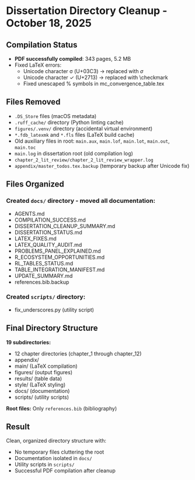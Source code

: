# Dissertation Directory Cleanup - October 18, 2025

## Compilation Status
- **PDF successfully compiled**: 343 pages, 5.2 MB
- Fixed LaTeX errors:
  - Unicode character σ (U+03C3) → replaced with $\sigma$
  - Unicode character ✓ (U+2713) → replaced with \checkmark
  - Fixed unescaped % symbols in mc_convergence_table.tex

## Files Removed
- `.DS_Store` files (macOS metadata)
- `.ruff_cache/` directory (Python linting cache)
- `figures/.venv/` directory (accidental virtual environment)
- `*.fdb_latexmk` and `*.fls` files (LaTeX build cache)
- Old auxiliary files in root: `main.aux`, `main.lof`, `main.lot`, `main.out`, `main.toc`
- `main.log` in dissertation root (old compilation log)
- `chapter_2_lit_review/chapter_2_lit_review_wrapper.log`
- `appendix/master_todos.tex.backup` (temporary backup after Unicode fix)

## Files Organized
### Created `docs/` directory - moved all documentation:
- AGENTS.md
- COMPILATION_SUCCESS.md
- DISSERTATION_CLEANUP_SUMMARY.md
- DISSERTATION_STATUS.md
- LATEX_FIXES.md
- LATEX_QUALITY_AUDIT.md
- PROBLEMS_PANEL_EXPLAINED.md
- R_ECOSYSTEM_OPPORTUNITIES.md
- RL_TABLES_STATUS.md
- TABLE_INTEGRATION_MANIFEST.md
- UPDATE_SUMMARY.md
- references.bib.backup

### Created `scripts/` directory:
- fix_underscores.py (utility script)

## Final Directory Structure
**19 subdirectories:**
- 12 chapter directories (chapter_1 through chapter_12)
- appendix/
- main/ (LaTeX compilation)
- figures/ (output figures)
- results/ (table data)
- style/ (LaTeX styling)
- docs/ (documentation)
- scripts/ (utility scripts)

**Root files:** Only `references.bib` (bibliography)

## Result
Clean, organized directory structure with:
- No temporary files cluttering the root
- Documentation isolated in `docs/`
- Utility scripts in `scripts/`
- Successful PDF compilation after cleanup
